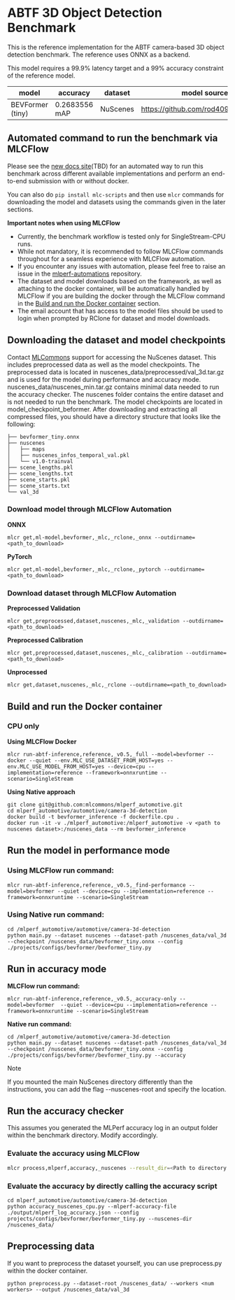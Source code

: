 # ABTF 3D Object Detection Benchmark

This is the reference implementation for the ABTF camera-based 3D object detection benchmark. The reference uses ONNX as a backend.

This model requires a 99.9% latency target and a 99% accuracy constraint of the reference model.

| model | accuracy | dataset | model source | precision |
| ---- | ---- | ---- | ---- | ---- |
| BEVFormer (tiny) | 0.2683556 mAP | NuScenes | https://github.com/rod409/BEVFormer | fp32 |

## Automated command to run the benchmark via MLCFlow

Please see the [new docs site]()(TBD) for an automated way to run this benchmark across different available implementations and perform an end-to-end submission with or without docker.

You can also do `pip install mlc-scripts` and then use `mlcr` commands for downloading the model and datasets using the commands given in the later sections.

**Important notes when using MLCFlow**

- Currently, the benchmark workflow is tested only for SingleStream-CPU runs.
- While not mandatory, it is recommended to follow MLCFlow commands throughout for a seamless experience with MLCFlow automation.
- If you encounter any issues with automation, please feel free to raise an issue in the [mlperf-automations](https://github.com/mlcommons/mlperf-automations/issues) repository.
- The dataset and model downloads based on the framework, as well as attaching to the docker container, will be automatically handled by MLCFlow if you are building the docker through the MLCFlow command in the [Build and run the Docker container](#build-and-run-the-docker-container) section.
- The email account that has access to the model files should be used to login when prompted by RClone for dataset and model downloads.

## Downloading the dataset and model checkpoints

Contact [MLCommons](https://docs.google.com/forms/d/e/1FAIpQLSdUsbqaGcoIAxoNVrxpnkUKT03S1GbbPcUIAP3hKOeV7BCgKQ/viewform) support for accessing the NuScenes dataset. This includes preprocessed data as well as the model checkpoints. The preprocessed data is located in nuscenes_data/preprocessed/val_3d.tar.gz and is used for the model during performance and accuracy mode. nuscenes_data/nuscenes_min.tar.gz contains minimal data needed to run the accuracy checker. The nuscenes folder contains the entire dataset and is not needed to run the benchmark. The model checkpoints are located in model_checkpoint_beformer. After downloading and extracting all compressed files, you should have a directory structure that looks like the following:

```
├── bevformer_tiny.onnx
├── nuscenes
│   ├── maps
│   ├── nuscenes_infos_temporal_val.pkl
│   └── v1.0-trainval
├── scene_lengths.pkl
├── scene_lengths.txt
├── scene_starts.pkl
├── scene_starts.txt
└── val_3d
```

### Download model through MLCFlow Automation

**ONNX**
```
mlcr get,ml-model,bevformer,_mlc,_rclone,_onnx --outdirname=<path_to_download>
```

**PyTorch**
```
mlcr get,ml-model,bevformer,_mlc,_rclone,_pytorch --outdirname=<path_to_download>
```

### Download dataset through MLCFlow Automation

**Preprocessed Validation**
```
mlcr get,preprocessed,dataset,nuscenes,_mlc,_validation --outdirname=<path_to_download>
```

**Preprocessed Calibration**
```
mlcr get,preprocessed,dataset,nuscenes,_mlc,_calibration --outdirname=<path_to_download>
```

**Unprocessed**
```
mlcr get,dataset,nuscenes,_mlc,_rclone --outdirname=<path_to_download>
```

## Build and run the Docker container

### CPU only

**Using MLCFlow Docker**

```
mlcr run-abtf-inference,reference,_v0.5,_full --model=bevformer --docker --quiet --env.MLC_USE_DATASET_FROM_HOST=yes --env.MLC_USE_MODEL_FROM_HOST=yes --device=cpu --implementation=reference --framework=onnxruntime --scenario=SingleStream
```

**Using Native approach**

```
git clone git@github.com:mlcommons/mlperf_automotive.git
cd mlperf_automotive/automotive/camera-3d-detection
docker build -t bevformer_inference -f dockerfile.cpu .
docker run -it -v ./mlperf_automotive:/mlperf_automotive -v <path to nuscenes dataset>:/nuscenes_data --rm bevformer_inference
```

## Run the model in performance mode

### Using MLCFlow run command:

```
mlcr run-abtf-inference,reference,_v0.5,_find-performance --model=bevformer --quiet --device=cpu --implementation=reference --framework=onnxruntime --scenario=SingleStream 
```

### Using Native run command:
```
cd /mlperf_automotive/automotive/camera-3d-detection
python main.py --dataset nuscenes --dataset-path /nuscenes_data/val_3d  --checkpoint /nuscenes_data/bevformer_tiny.onnx --config ./projects/configs/bevformer/bevformer_tiny.py
```

## Run in accuracy mode

**MLCFlow run command:**

```
mlcr run-abtf-inference,reference,_v0.5,_accuracy-only --model=bevformer  --quiet --device=cpu --implementation=reference --framework=onnxruntime --scenario=SingleStream 
```

**Native run command:**
```
cd /mlperf_automotive/automotive/camera-3d-detection
python main.py --dataset nuscenes --dataset-path /nuscenes_data/val_3d --checkpoint /nuscenes_data/bevformer_tiny.onnx --config ./projects/configs/bevformer/bevformer_tiny.py --accuracy
```

> [!Note]
> If you mounted the main NuScenes directory differently than the instructions, you can add the flag --nuscenes-root and specify the location.

## Run the accuracy checker
This assumes you generated the MLPerf accuracy log in an output folder within the benchmark directory. Modify accordingly.

### Evaluate the accuracy using MLCFlow
```bash
mlcr process,mlperf,accuracy,_nuscenes --result_dir=<Path to directory where files are generated after the benchmark run>
```

### Evaluate the accuracy by directly calling the accuracy script
```
cd mlperf_automotive/automotive/camera-3d-detection
python accuracy_nuscenes_cpu.py --mlperf-accuracy-file ./output/mlperf_log_accuracy.json --config projects/configs/bevformer/bevformer_tiny.py --nuscenes-dir /nuscenes_data/
```

## Preprocessing data
If you want to preprocess the dataset yourself, you can use preprocess.py within the docker container.
```
python preprocess.py --dataset-root /nuscenes_data/ --workers <num workers> --output /nuscenes_data/val_3d
```
